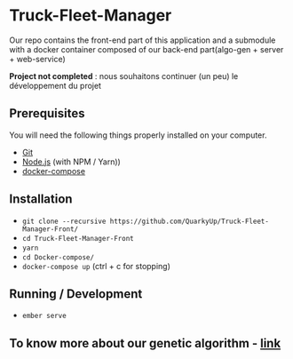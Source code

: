 # Truck-Fleet-Manager

Our repo contains the front-end part of this application and a submodule with a docker container composed of our back-end part(algo-gen + server + web-service)

**Project not completed** : nous souhaitons continuer (un peu) le développement du projet

## Prerequisites

You will need the following things properly installed on your computer.

* [Git](https://git-scm.com/)
* [Node.js](https://nodejs.org/) (with NPM / Yarn))
* [docker-compose](https://docs.docker.com/compose/install/)

## Installation

* `git clone --recursive https://github.com/QuarkyUp/Truck-Fleet-Manager-Front/`
* `cd Truck-Fleet-Manager-Front`
* `yarn`
* `cd Docker-compose/`
* `docker-compose up` (ctrl + c for stopping)

## Running / Development

* `ember serve`

## To know more about our genetic algorithm - [link](https://github.com/Cerclique/Docker-compose/blob/4f908fb568e48f9e61ba763fd7495d262d69672e/README.md)
